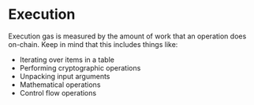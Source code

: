 # Execution

Execution gas is measured by the amount of work that an operation does on-chain. Keep in mind that this includes things
like:

- Iterating over items in a table
- Performing cryptographic operations
- Unpacking input arguments
- Mathematical operations
- Control flow operations
